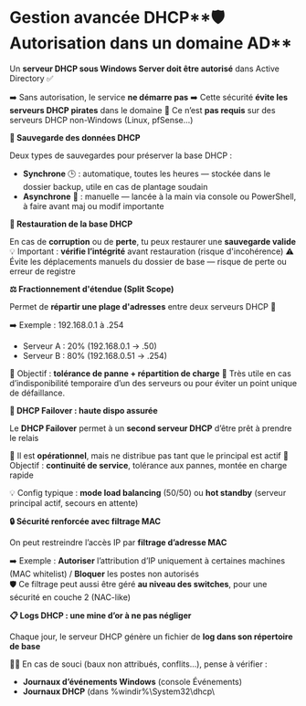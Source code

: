 # Gestion avancée DHCP**🛡️ Autorisation dans un domaine AD**

Un **serveur DHCP sous Windows Server doit être autorisé** dans Active Directory ✅

➡️ Sans autorisation, le service **ne démarre pas** ➡️ Cette sécurité **évite les serveurs DHCP pirates** dans le domaine 🔸 Ce n’est **pas requis** sur des serveurs DHCP non-Windows (Linux, pfSense...)



**💾 Sauvegarde des données DHCP**

Deux types de sauvegardes pour préserver la base DHCP :

- **Synchrone** 🕒 : automatique, toutes les heures — stockée dans le dossier backup, utile en cas de plantage soudain
- **Asynchrone** 📁 : manuelle — lancée à la main via console ou PowerShell, à faire avant maj ou modif importante



**🔄 Restauration de la base DHCP**

En cas de **corruption** ou de **perte**, tu peux restaurer une **sauvegarde valide** 💡 Important : **vérifie l’intégrité** avant restauration (risque d'incohérence) ⚠️ Évite les déplacements manuels du dossier de base — risque de perte ou erreur de registre



**⚖️ Fractionnement d'étendue (Split Scope)**

Permet de **répartir une plage d'adresses** entre deux serveurs DHCP 🧩

➡️ Exemple : 192.168.0.1 à .254

- Serveur A : 20% (192.168.0.1 → .50)
- Serveur B : 80% (192.168.0.51 → .254)

🎯 Objectif : **tolérance de panne + répartition de charge** 🧠 Très utile en cas d’indisponibilité temporaire d’un des serveurs ou pour éviter un point unique de défaillance.



**🤝 DHCP Failover : haute dispo assurée**

Le **DHCP Failover** permet à un **second serveur DHCP** d’être prêt à prendre le relais

🔹 Il est **opérationnel**, mais ne distribue pas tant que le principal est actif 🎯 Objectif : **continuité de service**, tolérance aux pannes, montée en charge rapide

💡 Config typique : **mode load balancing** (50/50) ou **hot standby** (serveur principal actif, secours en attente)



**🔒 Sécurité renforcée avec filtrage MAC**

On peut restreindre l’accès IP par **filtrage d’adresse MAC**

➡️ Exemple : **Autoriser** l’attribution d’IP uniquement à certaines machines (MAC whitelist) / **Bloquer** les postes non autorisés  
🛡️ Ce filtrage peut aussi être géré **au niveau des switches**, pour une sécurité en couche 2 (NAC-like)



**📋 Logs DHCP : une mine d’or à ne pas négliger**

Chaque jour, le serveur DHCP génère un fichier de **log dans son répertoire de base**

🕵️‍♂️ En cas de souci (baux non attribués, conflits...), pense à vérifier :

- **Journaux d’événements Windows** (console Événements)
- **Journaux DHCP** (dans %windir%\System32\dhcp\

